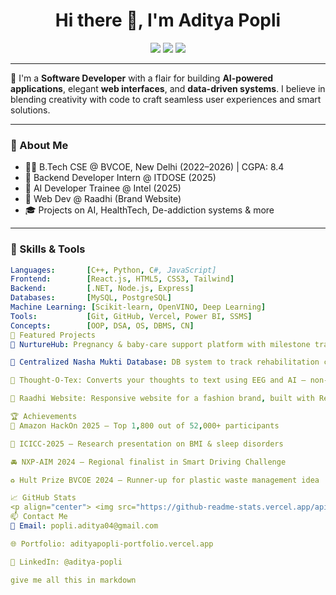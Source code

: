 <h1 align="center">Hi there 👋, I'm Aditya Popli</h1>

<p align="center">
  <a href="https://adityapopli-portfolio.vercel.app/" target="_blank"><img src="https://img.shields.io/badge/Portfolio-%230077B5?style=for-the-badge&logo=vercel&logoColor=white" /></a>
  <a href="https://github.com/aditya-popli" target="_blank"><img src="https://img.shields.io/badge/GitHub-%23121011.svg?style=for-the-badge&logo=github&logoColor=white" /></a>
  <a href="https://www.linkedin.com/in/aditya-popli-70559b28a/" target="_blank"><img src="https://img.shields.io/badge/LinkedIn-%230077B5.svg?style=for-the-badge&logo=linkedin&logoColor=white" /></a>
</p>

---

🌟 I'm a **Software Developer** with a flair for building **AI-powered applications**, elegant **web interfaces**, and **data-driven systems**. I believe in blending creativity with code to craft seamless user experiences and smart solutions.

---

### 🚀 About Me
- 👨‍💻 B.Tech CSE @ BVCOE, New Delhi (2022–2026) | CGPA: 8.4
- 💼 Backend Developer Intern @ ITDOSE (2025)
- 🤖 AI Developer Trainee @ Intel (2025)
- 🧵 Web Dev @ Raadhi (Brand Website)
- 🎓 Projects on AI, HealthTech, De-addiction systems & more

---

### 🧠 Skills & Tools

```yaml
Languages:       [C++, Python, C#, JavaScript]
Frontend:        [React.js, HTML5, CSS3, Tailwind]
Backend:         [.NET, Node.js, Express]
Databases:       [MySQL, PostgreSQL]
Machine Learning: [Scikit-learn, OpenVINO, Deep Learning]
Tools:           [Git, GitHub, Vercel, Power BI, SSMS]
Concepts:        [OOP, DSA, OS, DBMS, CN]
📌 Featured Projects
🔬 NurtureHub: Pregnancy & baby-care support platform with milestone tracker, forums, and expert insights.

🧠 Centralized Nasha Mukti Database: DB system to track rehabilitation center data in India.

🤯 Thought-O-Tex: Converts your thoughts to text using EEG and AI – non-invasive neural interface.

👕 Raadhi Website: Responsive website for a fashion brand, built with React and Tailwind.

🏆 Achievements
🏅 Amazon HackOn 2025 – Top 1,800 out of 52,000+ participants

🧪 ICICC-2025 – Research presentation on BMI & sleep disorders

🚘 NXP-AIM 2024 – Regional finalist in Smart Driving Challenge

♻️ Hult Prize BVCOE 2024 – Runner-up for plastic waste management idea

📈 GitHub Stats
<p align="center"> <img src="https://github-readme-stats.vercel.app/api?username=aditya-popli&show_icons=true&theme=github_dark&hide=issues" height="180" /> <img src="https://github-readme-stats.vercel.app/api/top-langs/?username=aditya-popli&layout=compact&theme=github_dark" height="180" /> </p>
📫 Contact Me
📧 Email: popli.aditya04@gmail.com

🌐 Portfolio: adityapopli-portfolio.vercel.app

🤝 LinkedIn: @aditya-popli

give me all this in markdown 
